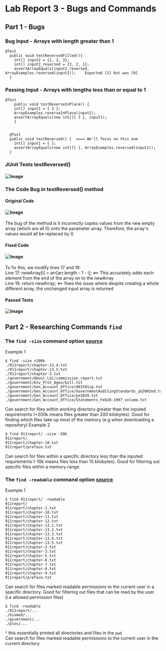 # Lab Report 3 - Bugs and Commands
## Part 1 - Bugs
### Bug Input - Arrays with length greater than 1
```
@Test
  public void testReversedFilled(){ 
    int[] input2 = {1, 2, 3};
    int[] input2_reversed = {3, 2, 1};
    assertArrayEquals(input2_reversed, ArrayExamples.reversed(input2));    Expected [3] but was [0]
  }
```
### Passing Input - Arrays with lengths less than or equal to 1
```
@Test 
	public void testReverseInPlace() {
    int[] input1 = { 3 };
    ArrayExamples.reverseInPlace(input1);
    assertArrayEquals(new int[]{ 3 }, input1);
	}


  @Test
  public void testReversed() {  <=== We'll focus on this one
    int[] input1 = { };
    assertArrayEquals(new int[]{ }, ArrayExamples.reversed(input1));
  }
```
### JUnit Tests testReversed()
#### ![Image](https://bryab-edu.github.io/cse15l-lab-reports/report3files/codeShot1.PNG)
### The Code Bug in testReversed() method
#### Original Code
#### ![Image](https://bryab-edu.github.io/cse15l-lab-reports/report3files/codeShot2.PNG)
The bug of the method is it incorrectly copies values from the new empty array (which are all 0) onto the parameter array. Therefore, the array's values would all be replaced by 0.
#### Fixed Code
#### ![Image](https://bryab-edu.github.io/cse15l-lab-reports/report3files/codeShot3.PNG)
To fix this, we modify lines 17 and 19: <br>
Line 17: newArray[i] = arr[arr.length - 1 - i]; <== This accurately adds each element from the end of the array on to the newArray <br>
Line 19: return newArray; <== fixes the issue where despite creating a whole different array, the unchanged input array is returned
#### Passed Tests
#### ![Image](https://bryab-edu.github.io/cse15l-lab-reports/report3files/codeShot4.PNG)

## Part 2 - Researching Commands `find`
### The `find -size` command option [source](https://man7.org/linux/man-pages/man1/find.1.html)
Example 1 <br>
```
$ find -size +200k
./911report/chapter-13.4.txt
./911report/chapter-13.5.txt
./911report/chapter-3.txt
./government/About_LSC/commission_report.txt
./government/Env_Prot_Agen/bill.txt
./government/Gen_Account_Office/d01591sp.txt
./government/Gen_Account_Office/GovernmentAuditingStandards_yb2002ed.txt
./government/Gen_Account_Office/pe1019.txt
./government/Gen_Account_Office/Statements_Feb28-1997_volume.txt
```
Can search for files within working directory greater than the inputed requirements (+200k means files greater than 200 kilobytes). Good for finding which files take up most of the memory (e.g when downloading a repository)
Example 2 <br>
```
$ find 911report/ -size -50k
911report/
911report/chapter-10.txt
911report/preface.txt
```
Can search for files within a specific directory less than the inputed requirements (-10k means files less than 10 kilobytes). Good for filtering out specific files within a memory range.
### The `find -readable` command option [source](https://man7.org/linux/man-pages/man1/find.1.html)
Example 1 <br>
```
$ find 911report/ -readable
911report/
911report/chapter-1.txt
911report/chapter-10.txt
911report/chapter-11.txt
911report/chapter-12.txt
911report/chapter-13.1.txt
911report/chapter-13.2.txt
911report/chapter-13.3.txt
911report/chapter-13.4.txt
911report/chapter-13.5.txt
911report/chapter-2.txt
911report/chapter-3.txt
911report/chapter-5.txt
911report/chapter-6.txt
911report/chapter-7.txt
911report/chapter-8.txt
911report/chapter-9.txt
911report/preface.txt
```
Can search for files marked readable permissions to the current user in a specific directory. Good for filtering out files that can be read by the user. (i.e allowed permission files)
```
$ find -readable
./911report/...
./biomed/...
./government/...
./plos/...
```
^ this essentially printed all directories and files in the `pwd` <br>
Can search for files marked readable permissions to the current user in the current directory.

